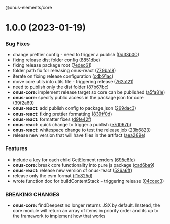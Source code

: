@onus-elements/core

# 1.0.0 (2023-01-19)


### Bug Fixes

* change prettier config - need to trigger a publish ([0d33b00](https://github.com/jakerichan/onus-elements/commit/0d33b00cda0f39b47047ff8302e0bef8704e5851))
* fixing release dist folder config ([8851dbe](https://github.com/jakerichan/onus-elements/commit/8851dbea16462d72219e712aaeb47f45f7801e82))
* fixing release package root ([7edec61](https://github.com/jakerichan/onus-elements/commit/7edec61f364b45c7a2dadb35aa9224c74b6120cd))
* folder path fix for releasing onus-react ([779ba18](https://github.com/jakerichan/onus-elements/commit/779ba1820bb020c29ededbbf7dc553df32994096))
* iterate on fixing release configuration ([cdb91ac](https://github.com/jakerichan/onus-elements/commit/cdb91ac64962d632a921862aae923b6e7c5b6cfd))
* move core utils into utils file - triggering release ([762a121](https://github.com/jakerichan/onus-elements/commit/762a12177b5c1d943a5c3dbe52543beb56b2f8e5))
* need to publish only the dist folder ([87b67bc](https://github.com/jakerichan/onus-elements/commit/87b67bc5368d5ce20e87a20967def61ab428f156))
* **onus-core:** implement release target so core can be published ([a5fa81e](https://github.com/jakerichan/onus-elements/commit/a5fa81e1c4f1f8cde5ee0dc19674f8d677139b78))
* **onus-core:** specify public access in the package json for core ([39f2a69](https://github.com/jakerichan/onus-elements/commit/39f2a6979f294319a9db4ac36ad9ea0c0c6069be))
* **onus-react:** add publish config to package.json ([299dac3](https://github.com/jakerichan/onus-elements/commit/299dac3bc5c28083d0edfaab94ab12b845ce9fb9))
* **onus-react:** fixing prettier formatting ([839ff0d](https://github.com/jakerichan/onus-elements/commit/839ff0dbbb1fde3949f5a0fb7b4cd6b54c357440))
* **onus-react:** formatter fixes ([d9fe42f](https://github.com/jakerichan/onus-elements/commit/d9fe42f5072b25a7a9efa5e7071a63ed21fecbd1))
* **onus-react:** quick change to trigger a publish ([e7d067b](https://github.com/jakerichan/onus-elements/commit/e7d067b388999489d0eb3c630361e24b1cd3de58))
* **onus-react:** whitespace change to test the release job ([23b6823](https://github.com/jakerichan/onus-elements/commit/23b6823cbebd26aa26ced2ed453805316df62625))
* release new version that will have files in the artifact ([aea289e](https://github.com/jakerichan/onus-elements/commit/aea289eba3945892a1851405337971e9060572d4))


### Features

* include a key for each child GetElement renders ([695e6fe](https://github.com/jakerichan/onus-elements/commit/695e6fed41bb0b99bc77013a8ace1de3061d6a77))
* **onus-core:** break core functionality into pure js package ([cad6ba9](https://github.com/jakerichan/onus-elements/commit/cad6ba90fe1aa48c8a54f3e3d9581b126be8541c))
* **onus-react:** release new version of onus-react ([526a6ff](https://github.com/jakerichan/onus-elements/commit/526a6ff3db80f1d94ca49e747ecbf2713dce084b))
* release only the esm format ([f1c825d](https://github.com/jakerichan/onus-elements/commit/f1c825d8f0ad76f5869e6b53421a4af897026b02))
* wrote function doc for buildContentStack - triggering release ([04ccec3](https://github.com/jakerichan/onus-elements/commit/04ccec3bf9d8911edf6036346bcff74e1d7ec670))


### BREAKING CHANGES

* **onus-core:** findDeepest no longer returns JSX by default. Instead, the core module will return
an array of items in priority order and its up to the framework to implement how that works
